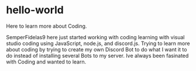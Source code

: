 # hello-world
Here to learn more about Coding.

SemperFidelas9 here just started working with coding learning with visual studio coding using JavaScript, node.js, and discord.js. Trying to learn more about coding by trying to 
create my own Discord Bot to do what I want it to do instead of installing several Bots to my server. Ive always been fasinated with Coding and wanted to learn. 
